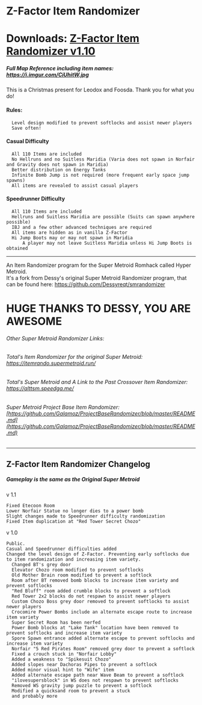 # Z-Factor Item Randomizer
# Downloads: [Z-Factor Item Randomizer v1.10](https://github.com/Galamoz/Z-Factor-ItemRandomizer/releases/download/1.1/Z-Factor.Item.Rando.v1.1.exe)
##### Full Map Reference including item names: https://i.imgur.com/CiUhitW.jpg  
This is a Christmas present for Leodox and Foosda. Thank you for what you do!    


#### Rules:

      Level design modified to prevent softlocks and assist newer players
      Save often!
     
      
#### Casual Difficulty

      All 110 Items are included
      No Hellruns and no Suitless Maridia (Varia does not spawn in Norfair and Gravity does not spawn in Maridia)
      Better distribution on Energy Tanks
      Infinite Bomb Jump is not required (more frequent early space jump spawns)
      All items are revealed to assist casual players

#### Speedrunner Difficulty

      All 110 Items are included
      Hellruns and Suitless Maridia are possible (Suits can spawn anywhere possible)
      IBJ and a few other advanced techniques are required
      All items are hidden as in vanilla Z-Factor
      Hi Jump Boots may or may not spawn in Maridia
          A player may not leave Suitless Maridia unless Hi Jump Boots is obtained
      
----------------------------------------------  

An Item Randomizer program for the Super Metroid Romhack called Hyper Metroid.  
It's a fork from Dessy's original Super Metroid Randomizer program, that can be found here: https://github.com/Dessyreqt/smrandomizer
# HUGE THANKS TO DESSY, YOU ARE AWESOME

###### Other Super Metroid Randomizer Links:
###### Total's Item Randomizer for the original Super Metroid: https://itemrando.supermetroid.run/
###### Total's Super Metroid and A Link to the Past Crossover Item Randomizer: https://alttsm.speedga.me/
###### Super Metroid Project Base Item Randomizer: [https://github.com/Galamoz/ProjectBaseRandomizer/blob/master/README.md](https://github.com/Galamoz/ProjectBaseRandomizer/blob/master/README.md)
----------------------------------------------


## Z-Factor Item Randomizer Changelog
##### Gameplay is the same as the Original Super Metroid
v 1.1

    Fixed Etecoon Room
    Lower Norfair Statue no longer dies to a power bomb
    Slight changes made to Speedrunner difficulty randomization
    Fixed Item duplication at "Red Tower Secret Chozo"
    
v 1.0

    Public.
    Casual and Speedrunner difficulties added
    Changed the level design of Z-Factor. Preventing early softlocks due to item randomization and increasing item variety.
      Changed BT's grey door
      Elevator Chozo room modified to prevent softlocks
      Old Mother Brain room modified to prevent a softlock
      Room after BT removed bomb blocks to increase item variety and prevent softlocks
      "Red Bluff" room added crumble blocks to prevent a softlock
      Red Tower 2x2 blocks do not respawn to assist newer players
      Custom Chozo Boss grey door removed to prevent softlocks to assist newer players
      Crocomire Power Bombs include an alternate escape route to increase item variety
      Super Secret Room has been nerfed
      Power Bomb blocks at "Lake Tank" location have been removed to prevent softlocks and increase item variety
      Spore Spawn entrance added alternate escape to prevent softlocks and increase item variety
      Norfair "5 Red Pirates Room" removed grey door to prevent a softlock
      Fixed a crouch stuck in "Norfair Lobby"
      Added a weakness to "Spikesuit Chozo"
      Added slopes near Dachoras Pipes to prevent a softlock
      Added minor visual hint to "Wife" item
      Added alternate escape path near Wave Beam to prevent a softlock
      "ilovesupersblock" in WS does not respawn to prevent softlocks
      Removed WS gravity jump puzzle to prevent a softlock
      Modified a quicksand room to prevent a stuck
      and probably more
      
    

